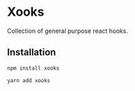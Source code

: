 # Xooks

Collection of general purpose react hooks.

## Installation

```sh
npm install xooks

yarn add xooks
```
